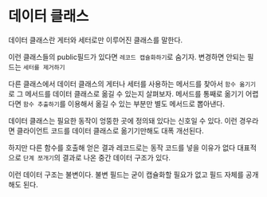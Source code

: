 # 데이터 클래스

데이터 클래스란 게터와 세터로만 이루어진 클래스를 말한다.

이런 클래스들의 public필드가 있다면 `레코드 캡슐화하기`로 숨기자. 변경하면 안되는 필드는 `세터를 제거하기`

다른 클래스에서 데이터 클래스의 게터나 세터를 사용하는 메서드를 찾아서 `함수 옮기기`로 그 메서드를 데이터 클래스로 옮길 수 있는지 살펴보자. 메서드를 통째로 옮기기 어렵다면 `함수 추출하기`를 이용해서 옮길 수 있는 부분만 별도 메서드로 뽑아낸다.

데이터 클래스는 필요한 동작이 엉뚱한 곳에 정의돼 있다는 신호일 수 있다. 이런 경우라면 클라이언트 코드를 데이터 클래스로 옮기기만해도 대폭 개선된다.

하지만 다른 함수를 호출해 얻은 결과 레코드로는 동작 코드를 넣을 이유가 없다 대표적으로 `단계 쪼개기`의 결과로 나온 중간 데이터 구조가 있다.

이런 데이터 구조는 불변이다. 불변 필드는 굳이 캡슐화할 필요가 없고 필드 자체를 공개해도 된다.
